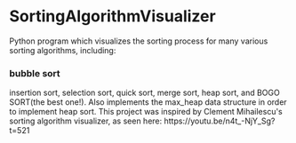 # SortingAlgorithmVisualizer
Python program which visualizes the sorting process for many various sorting algorithms, including:
<p><h3>bubble sort</h3></p>
insertion sort,
selection sort,
quick sort,
merge sort, 
heap sort,
and BOGO SORT(the best one!).
Also implements the max_heap data structure in order to implement heap sort.
This project was inspired by Clement Mihailescu's sorting algorithm visualizer, as seen here: https://youtu.be/n4t_-NjY_Sg?t=521

